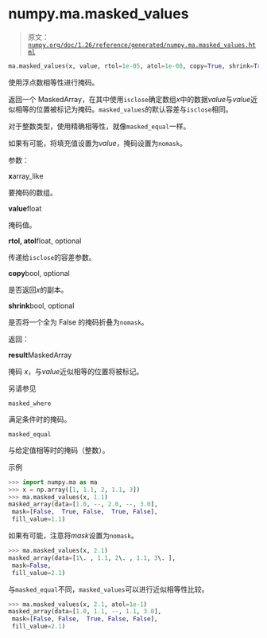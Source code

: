 # numpy.ma.masked_values

> 原文：[`numpy.org/doc/1.26/reference/generated/numpy.ma.masked_values.html`](https://numpy.org/doc/1.26/reference/generated/numpy.ma.masked_values.html)

```py
ma.masked_values(x, value, rtol=1e-05, atol=1e-08, copy=True, shrink=True)
```

使用浮点数相等性进行掩码。

返回一个 MaskedArray，在其中使用`isclose`确定数组*x*中的数据*value*与*value*近似相等的位置被标记为掩码。`masked_values`的默认容差与`isclose`相同。

对于整数类型，使用精确相等性，就像`masked_equal`一样。

如果有可能，将填充值设置为*value*，掩码设置为`nomask`。

参数：

**x**array_like

要掩码的数组。

**value**float

掩码值。

**rtol, atol**float, optional

传递给`isclose`的容差参数。

**copy**bool, optional

是否返回*x*的副本。

**shrink**bool, optional

是否将一个全为 False 的掩码折叠为`nomask`。

返回：

**result**MaskedArray

掩码 *x*，与*value*近似相等的位置将被标记。

另请参见

`masked_where`

满足条件时的掩码。

`masked_equal`

与给定值相等时的掩码（整数）。

示例

```py
>>> import numpy.ma as ma
>>> x = np.array([1, 1.1, 2, 1.1, 3])
>>> ma.masked_values(x, 1.1)
masked_array(data=[1.0, --, 2.0, --, 3.0],
 mask=[False,  True, False,  True, False],
 fill_value=1.1) 
```

如果有可能，注意将*mask*设置为`nomask`。

```py
>>> ma.masked_values(x, 2.1)
masked_array(data=[1\. , 1.1, 2\. , 1.1, 3\. ],
 mask=False,
 fill_value=2.1) 
```

与`masked_equal`不同，`masked_values`可以进行近似相等性比较。

```py
>>> ma.masked_values(x, 2.1, atol=1e-1)
masked_array(data=[1.0, 1.1, --, 1.1, 3.0],
 mask=[False, False,  True, False, False],
 fill_value=2.1) 
```
